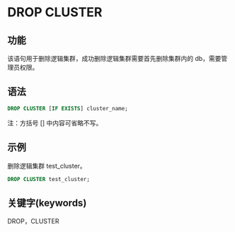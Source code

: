 # DROP CLUSTER

## 功能

该语句用于删除逻辑集群，成功删除逻辑集群需要首先删除集群内的 db，需要管理员权限。

## 语法

```sql
DROP CLUSTER [IF EXISTS] cluster_name;
```

注：方括号 [] 中内容可省略不写。

## 示例

删除逻辑集群 test_cluster。

```sql
DROP CLUSTER test_cluster;
```

## 关键字(keywords)

DROP，CLUSTER
